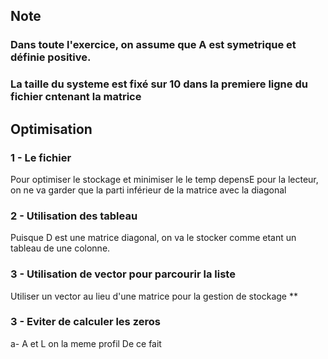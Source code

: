 ## Note
### Dans toute l'exercice, on assume que A est symetrique et définie positive.
### La taille du systeme est fixé sur 10 dans la premiere ligne du fichier cntenant la matrice

## Optimisation
### 1 - Le fichier
Pour optimiser le stockage et minimiser le le temp depensE pour la lecteur, on ne va garder que la parti inférieur de la matrice avec la diagonal

### 2 - Utilisation des tableau
Puisque D est une matrice diagonal, on va le stocker comme etant un tableau de une colonne.

### 3 - Utilisation de vector pour parcourir la liste
Utiliser un vector au lieu d'une matrice pour la gestion de stockage **

### 3 - Eviter de calculer les zeros
a- A et L on la meme profil
De ce fait 
